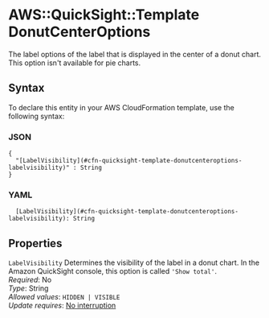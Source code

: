 # AWS::QuickSight::Template DonutCenterOptions<a name="aws-properties-quicksight-template-donutcenteroptions"></a>

The label options of the label that is displayed in the center of a donut chart\. This option isn't available for pie charts\.

## Syntax<a name="aws-properties-quicksight-template-donutcenteroptions-syntax"></a>

To declare this entity in your AWS CloudFormation template, use the following syntax:

### JSON<a name="aws-properties-quicksight-template-donutcenteroptions-syntax.json"></a>

```
{
  "[LabelVisibility](#cfn-quicksight-template-donutcenteroptions-labelvisibility)" : String
}
```

### YAML<a name="aws-properties-quicksight-template-donutcenteroptions-syntax.yaml"></a>

```
  [LabelVisibility](#cfn-quicksight-template-donutcenteroptions-labelvisibility): String
```

## Properties<a name="aws-properties-quicksight-template-donutcenteroptions-properties"></a>

`LabelVisibility`  <a name="cfn-quicksight-template-donutcenteroptions-labelvisibility"></a>
Determines the visibility of the label in a donut chart\. In the Amazon QuickSight console, this option is called `'Show total'`\.  
*Required*: No  
*Type*: String  
*Allowed values*: `HIDDEN | VISIBLE`  
*Update requires*: [No interruption](https://docs.aws.amazon.com/AWSCloudFormation/latest/UserGuide/using-cfn-updating-stacks-update-behaviors.html#update-no-interrupt)